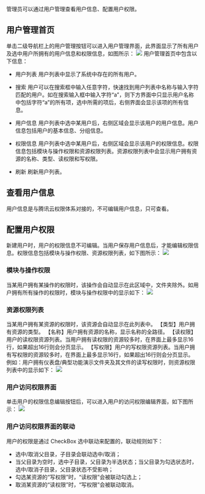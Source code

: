 管理员可以通过用户管理查看用户信息、配置用户权限。

## 用户管理首页
单击二级导航栏上的用户管理按钮可以进入用户管理界面，此界面显示了所有用户及选中用户所拥有的用户信息和权限信息，如图所示：
![](https://main.qcloudimg.com/raw/40d4813f2ca72701c97e687b1c416ed8.png)
用户管理首页中包含以下信息：
- 用户列表
用户列表中显示了系统中存在的所有用户。

- 搜索
用户可以在搜索框中输入任意字符，快速找到用户列表中名称与输入字符匹配的用户。如在搜索输入框中输入字符“a”，则下方界面中只显示用户名称中包括字符“a”的所有项，选中所需的项后，右侧界面会显示该项的所有信息。

- 用户信息
用户列表中选中某用户后，右侧区域会显示该用户的用户信息。用户信息包括用户的基本信息、分组信息。

- 权限信息
用户列表中选中某用户后，右侧区域会显示该用户的权限信息。权限信息包括模块与操作权限和资源权限列表。资源权限列表中会显示用户拥有资源的名称、类型、读权限和写权限。

- 刷新
刷新用户列表。

## 查看用户信息
用户信息是与腾讯云权限体系对接的，不可编辑用户信息，只可查看。

## 配置用户权限
新建用户时，用户的权限信息不可编辑。当用户保存用户信息后，才能编辑权限信息。权限信息包括模块与操作权限、资源权限列表，如下图所示：
![](https://main.qcloudimg.com/raw/a0c427c59b631f6bccb1e0eb62885300.png)

### 模块与操作权限
当某用户拥有某操作的权限时，该操作会自动显示在此区域中，文件夹除外。如用户拥有所有操作的权限时，模块与操作权限中的显示如下：
![](https://main.qcloudimg.com/raw/6e19f05568d3a1b89937f97ea9f6aebb.png)


### 资源权限列表
当某用户拥有某资源的权限时，该资源会自动显示在此列表中。
【类型】用户拥有资源的类型。
【名称】用户拥有资源的名称，显示名称的全路径。
【读权限】用户的读权限资源列表。当用户拥有读权限的资源较多时，在界面上最多显示16行，如果超出16行则会分页显示。
【写权限】用户的写权限资源列表。当用户拥有写权限的资源较多时，在界面上最多显示16行，如果超出16行则会分页显示。
例如：用户拥有仪表盘/典型功能演示文件夹及其文件的读写权限时，则资源权限列表中的显示如下：
![](https://main.qcloudimg.com/raw/70ec4bad0d5c027f880d5e7e3fb9dc7f.png)

### 用户访问权限界面
单击用户的权限信息编辑按钮后，可以进入用户的访问权限编辑界面，如下图所示：
![](https://main.qcloudimg.com/raw/3f4c62b305a26bb0c9a7bb224e07e1d0.png)

### 用户访问权限界面的联动
用户的权限是通过 CheckBox 选中联动来配置的，联动规则如下：
- 选中/取消父目录，子目录会联动选中/取消；
- 当父目录为空时，选中子目录，父目录为半选状态；当父目录为勾选状态时，选中/取消子目录，父目录状态不受影响；
- 勾选某资源的“写权限”时，“读权限”会被联动勾选上；
- 取消某资源的“读权限”时，“写权限”会被联动取消。

